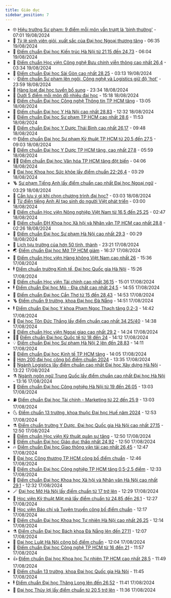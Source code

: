 ```yaml
---
title: Giáo dục
sidebar_position: 7
---
```


<!-- vnexpress-giao-duc:START -->
- 🤓 [Hiệu trưởng Sư phạm: 9 điểm mỗi môn vẫn trượt là &#39;bình thường&#39;](https://vnexpress.net/hieu-truong-su-pham-9-diem-moi-mon-van-truot-la-binh-thuong-4783144.html) - 07:01 19/08/2024
- 🦆 [Tỷ lệ sinh viên giỏi, xuất sắc của Đại học Ngoại thương tăng](https://vnexpress.net/ty-le-sinh-vien-gioi-xuat-sac-cua-dai-hoc-ngoai-thuong-tang-4782923.html) - 06:35 19/08/2024
- 🦩 [Điểm chuẩn Đại học Kiến trúc Hà Nội từ 21,15 đến 24,73](https://vnexpress.net/diem-chuan-dai-hoc-kien-truc-nam-2024-4782575.html) - 06:04 19/08/2024
- 🌮 [Điểm chuẩn Học viện Công nghệ Bưu chính viễn thông cao nhất 26,4](https://vnexpress.net/diem-chuan-hoc-vien-cong-nghe-buu-chinh-vien-thong-nam-2024-4781757.html) - 03:34 19/08/2024
- 🔭 [Điểm chuẩn Đại học Sài Gòn cao nhất 28,25](https://vnexpress.net/diem-chuan-dai-hoc-sai-gon-nam-2024-4782852.html) - 03:13 19/08/2024
- 💡 [Điểm chuẩn Sư phạm lên ngôi, Công nghệ và Logistics giữ độ &#39;hot&#39;](https://vnexpress.net/diem-chuan-su-pham-len-ngoi-cong-nghe-va-logistics-giu-do-hot-4782786.html) - 23:59 18/08/2024
- 🥰 [Hàng loạt đại học tuyển bổ sung](https://vnexpress.net/hang-loat-dai-hoc-tuyen-bo-sung-4782910.html) - 23:34 18/08/2024
- 🐲 [Dưới 5 điểm mỗi môn đỗ nhiều đại học](https://vnexpress.net/duoi-5-diem-moi-mon-do-nhieu-dai-hoc-4782911.html) - 15:18 18/08/2024
- 🦒 [Điểm chuẩn Đại học Công nghệ Thông tin TP HCM tăng](https://vnexpress.net/diem-chuan-dai-hoc-cong-nghe-thong-tin-nam-2024-4782849.html) - 13:05 18/08/2024
- 🦆 [Điểm chuẩn Đại học Y Hà Nội cao nhất 28,83](https://vnexpress.net/diem-chuan-dai-hoc-y-ha-noi-nam-2024-4782124.html) - 12:32 18/08/2024
- 🧰 [Điểm chuẩn Đại học Sư phạm TP HCM cao nhất 28,6](https://vnexpress.net/diem-chuan-dai-hoc-su-pham-tp-hcm-nam-2024-4782845.html) - 11:53 18/08/2024
- 🐘 [Điểm chuẩn Đại học Y Dược Thái Bình cao nhất 26,17](https://vnexpress.net/diem-chuan-dai-hoc-y-duoc-thai-binh-cao-nhat-26-17-4782584.html) - 09:48 18/08/2024
- 🤓 [Điểm chuẩn Đại học Sư phạm Kỹ thuật TP HCM từ 20,5 đến 27,5](https://vnexpress.net/diem-chuan-dai-hoc-su-pham-ky-thuat-tp-hcm-tu-20-5-den-27-5-4782726.html) - 09:03 18/08/2024
- 🧰 [Điểm chuẩn Đại học Y Dược TP HCM tăng, cao nhất 27,8](https://vnexpress.net/diem-chuan-dai-hoc-y-duoc-tp-hcm-tang-cao-nhat-27-8-4782840.html) - 05:59 18/08/2024
- 🧑‍💻 [Điểm chuẩn Đại học Văn hóa TP HCM tăng đột biến](https://vnexpress.net/diem-chuan-dai-hoc-van-hoa-tp-hcm-tang-dot-bien-4782814.html) - 04:06 18/08/2024
- 🫶 [Đại học Khoa học Sức khỏe lấy điểm chuẩn 22-26,4](https://vnexpress.net/dai-hoc-khoa-hoc-suc-khoe-lay-diem-chuan-22-26-4-4782794.html) - 03:29 18/08/2024
- 🪜 [Sư phạm Tiếng Anh lấy điểm chuẩn cao nhất Đại học Ngoại ngữ](https://vnexpress.net/su-pham-tieng-anh-lay-diem-chuan-cao-nhat-dai-hoc-ngoai-ngu-4781963.html) - 03:29 18/08/2024
- 🎊 [Cần lưu ý gì khi chọn chương trình đại học?](https://vnexpress.net/can-luu-y-gi-khi-chon-chuong-trinh-dai-hoc-4782595.html) - 03:03 18/08/2024
- 🧐 [Từ điển tiếng Anh AI tạo sinh do người Việt phát triển](https://vnexpress.net/tu-dien-tieng-anh-ai-tao-sinh-do-nguoi-viet-phat-trien-4781616.html) - 03:00 18/08/2024
- 🌈 [Điểm chuẩn Học viện Nông nghiệp Việt Nam từ 16,5 đến 25,25](https://vnexpress.net/diem-chuan-hoc-vien-nong-nghiep-viet-nam-tu-16-5-den-25-25-4782541.html) - 02:47 18/08/2024
- 🥰 [Điểm chuẩn ĐH Khoa học Xã hội và Nhân văn TP HCM cao nhất 28,8](https://vnexpress.net/diem-chuan-dh-khoa-hoc-xa-hoi-va-nhan-van-tp-hcm-cao-nhat-28-8-4782724.html) - 02:26 18/08/2024
- 🎡 [Điểm chuẩn Đại học Sư phạm Hà Nội cao nhất 29,3](https://vnexpress.net/diem-chuan-dai-hoc-su-pham-ha-noi-cao-nhat-29-3-4782161.html) - 00:29 18/08/2024
- 🎊 [Lịch tựu trường của hơn 50 tỉnh, thành](https://vnexpress.net/lich-tuu-truong-cua-hon-50-tinh-thanh-4782548.html) - 23:21 17/08/2024
- 🌏 [Điểm chuẩn Đại học Mở TP HCM giảm](https://vnexpress.net/diem-chuan-dai-hoc-mo-tp-hcm-giam-4782710.html) - 16:37 17/08/2024
- 🥸 [Điểm chuẩn Học viện Hàng không Việt Nam cao nhất 26](https://vnexpress.net/diem-chuan-hoc-vien-hang-khong-viet-nam-nam-2024-4782703.html) - 15:36 17/08/2024
- 🕴 [Điểm chuẩn trường Kinh tế, Đại học Quốc gia Hà Nội](https://vnexpress.net/diem-chuan-truong-kinh-te-dai-hoc-quoc-gia-ha-noi-4782644.html) - 15:26 17/08/2024
- 💂 [Điểm chuẩn Học viện Tài chính cao nhất 36,15](https://vnexpress.net/diem-chuan-hoc-vien-tai-chinh-nam-2024-4782299.html) - 15:01 17/08/2024
- 🕴 [Điểm chuẩn Đại học Mỏ - Địa chất cao nhất 24,5](https://vnexpress.net/diem-chuan-dai-hoc-mo-dia-chat-nam-2024-4782578.html) - 14:55 17/08/2024
- 🌋 [Điểm chuẩn Đại học Cần Thơ từ 15 đến 28,43](https://vnexpress.net/diem-chuan-dai-hoc-can-tho-tu-15-den-28-43-4782617.html) - 14:53 17/08/2024
- 🪜 [Điểm chuẩn 9 trường, khoa Đại học Đà Nẵng](https://vnexpress.net/diem-chuan-dai-hoc-da-nang-4781840.html) - 14:51 17/08/2024
- 🕴 [Điểm chuẩn Đại học Y khoa Phạm Ngọc Thạch tăng 0,2-3](https://vnexpress.net/diem-chuan-dai-hoc-y-khoa-pham-ngoc-thach-2024-4782696.html) - 14:42 17/08/2024
- 🎃 [Đại học Tôn Đức Thắng lấy điểm chuẩn cao nhất 34,25/40](https://vnexpress.net/diem-chuan-dai-hoc-ton-duc-thang-nam-2024-4782693.html) - 14:38 17/08/2024
- 🦏 [Điểm chuẩn Học viện Ngoại giao cao nhất 29,2](https://vnexpress.net/diem-chuan-hoc-vien-ngoai-giao-cao-nhat-29-2-4781969.html) - 14:24 17/08/2024
- 🧑‍🏫 [Điểm chuẩn Đại học Quốc tế từ 18 đến 24](https://vnexpress.net/diem-chuan-dai-hoc-quoc-te-dai-hoc-quoc-gia-tp-hcm-nam-2024-4782686.html) - 14:12 17/08/2024
- 💡 [Điểm chuẩn Đại học Sư phạm Hà Nội 2 lên đến 28,83](https://vnexpress.net/diem-chuan-dai-hoc-su-pham-ha-noi-2-len-den-28-83-4782652.html) - 14:11 17/08/2024
- 🐎 [Điểm chuẩn Đại học Kinh tế TP HCM tăng](https://vnexpress.net/diem-chuan-dai-hoc-kinh-te-tp-hcm-ueh-2024-4782483.html) - 14:05 17/08/2024
- 🧰 [Hơn 200 đại học công bố điểm chuẩn 2024](https://vnexpress.net/diem-chuan-dai-hoc-2024-4782628.html) - 13:35 17/08/2024
- 🙉 [Ngành Logistics lấy điểm chuẩn cao nhất Đại học Xây dựng Hà Nội](https://vnexpress.net/diem-chuan-dai-hoc-xay-dung-ha-noi-2024-4782527.html) - 13:22 17/08/2024
- ⚗️ [Ngành ngôn ngữ Trung Quốc lấy điểm chuẩn cao nhất Đại học Hà Nội](https://vnexpress.net/diem-chuan-dai-hoc-ha-noi-nam-2024-4781956.html) - 13:16 17/08/2024
- 🌝 [Điểm chuẩn Đại học Công nghiệp Hà Nội từ 19 đến 26,05](https://vnexpress.net/diem-chuan-dai-hoc-cong-nghiep-ha-noi-2024-4782687.html) - 13:03 17/08/2024
- ⛽️ [Điểm chuẩn Đại học Tài chính - Marketing từ 22 đến 25,9](https://vnexpress.net/diem-chuan-dai-hoc-tai-chinh-marketing-2024-4782570.html) - 13:03 17/08/2024
- 🌜 [Điểm chuẩn 13 trường, khoa thuộc Đại học Huế năm 2024](https://vnexpress.net/diem-chuan-13-truong-thanh-vien-dai-hoc-hue-4782684.html) - 12:53 17/08/2024
- ⚗️ [Điểm chuẩn trường Y Dược, Đại học Quốc gia Hà Nội cao nhất 27,15](https://vnexpress.net/diem-chuan-truong-y-duoc-dai-hoc-quoc-gia-ha-noi-cao-nhat-27-15-4782635.html) - 12:50 17/08/2024
- 🧰 [Điểm chuẩn Học viện Kỹ thuật quân sự tăng](https://vnexpress.net/diem-chuan-hoc-vien-ky-thuat-quan-su-tang-4782629.html) - 12:50 17/08/2024
- 🤗 [Điểm chuẩn Đại học Giáo dục thấp nhất 24,92](https://vnexpress.net/diem-chuan-dai-hoc-giao-duc-thap-nhat-24-92-4782665.html) - 12:50 17/08/2024
- 🔥 [Điểm chuẩn Đại học Giao thông vận tải cao nhất 26,45](https://vnexpress.net/diem-chuan-dai-hoc-giao-thong-van-tai-cao-nhat-26-45-4782547.html) - 12:47 17/08/2024
- 💪 [Đại học Công thương TP HCM công bố điểm chuẩn](https://vnexpress.net/diem-chuan-dai-hoc-cong-thuong-tp-hcm-nam-2024-4782469.html) - 12:46 17/08/2024
- 💂 [Điểm chuẩn Đại học Công nghiệp TP HCM tăng 0,5-2,5 điểm](https://vnexpress.net/diem-chuan-dai-hoc-cong-nghiep-tp-hcm-2024-4782680.html) - 12:33 17/08/2024
- 🌮 [Điểm chuẩn Đại học Khoa học Xã hội và Nhân văn Hà Nội cao nhất 29,1](https://vnexpress.net/diem-chuan-dai-hoc-khoa-hoc-xa-hoi-va-nhan-van-ha-noi-cao-nhat-29-1-4782335.html) - 12:32 17/08/2024
- 🪄 [Đại học Mở Hà Nội lấy điểm chuẩn từ 17 trở lên](https://vnexpress.net/diem-chuan-dai-hoc-mo-ha-noi-nam-2024-4782553.html) - 12:29 17/08/2024
- 🎡 [Học viện Kỹ thuật Mật mã lấy điểm chuẩn từ 24,85 đến 26,1](https://vnexpress.net/diem-chuan-hoc-vien-ky-thuat-mat-ma-2024-4782662.html) - 12:27 17/08/2024
- 🌈 [Học viện Báo chí và Tuyên truyền công bố điểm chuẩn](https://vnexpress.net/diem-chuan-hoc-vien-bao-chi-va-tuyen-truyen-2024-4782192.html) - 12:17 17/08/2024
- 🎊 [Điểm chuẩn Đại học Khoa học Tự nhiên Hà Nội cao nhất 26,25](https://vnexpress.net/diem-chuan-dai-hoc-khoa-hoc-tu-nhien-ha-noi-2024-4782616.html) - 12:14 17/08/2024
- ⚗️ [Điểm chuẩn Đại học Bách khoa Đà Nẵng lên đến 27,11](https://vnexpress.net/diem-chuan-bach-khoa-da-nang-4781621.html) - 12:07 17/08/2024
- 🌁 [Đại học Luật Hà Nội công bố điểm chuẩn](https://vnexpress.net/diem-chuan-dai-hoc-luat-ha-noi-nam-2024-4782148.html) - 12:04 17/08/2024
- 🦏 [Điểm chuẩn Đại học Công nghệ TP HCM từ 16 đến 21](https://vnexpress.net/diem-chuan-dai-hoc-cong-nghe-tp-hcm-2024-4782597.html) - 11:57 17/08/2024
- 👍 [Điểm chuẩn Đại học Khoa học Tự nhiên TP HCM cao nhất 28,5](https://vnexpress.net/diem-chuan-dai-hoc-khoa-hoc-tu-nhien-tp-hcm-2024-4782623.html) - 11:49 17/08/2024
- 🌈 [Điểm chuẩn 13 trường, khoa Đại học Quốc gia Hà Nội](https://vnexpress.net/diem-chuan-13-truong-khoa-dai-hoc-quoc-gia-ha-noi-4782518.html) - 11:45 17/08/2024
- 🕴 [Điểm chuẩn Đại học Thăng Long lên đến 26,52](https://vnexpress.net/diem-chuan-dai-hoc-thang-long-nam-2024-4782620.html) - 11:41 17/08/2024
- 🧰 [Đại học Thủy lợi lấy điểm chuẩn từ 20,5 trở lên](https://vnexpress.net/diem-chuan-dai-hoc-thuy-loi-2024-4782529.html) - 11:36 17/08/2024<!-- vnexpress-giao-duc:END -->
